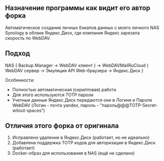 ## Назначение программы как видит его автор форка

Автоматическое создание личных бэкапов данных с моего личного NAS Synology в облаке Яндекс.Диск, где компания Яндекс зарезала скорость по WebDAV.

## Подход

NAS { Backup Manager -> WebDAV клиент } -> WebDAVMailRuCloud { WebDAV сервер -> Эмуляция API Web-браузера -> Яндекс.Диск }

Особенности:
- Полностью автоматическая (скриптовая) работа
- Для этого используются TOTP пароли
- Учетные данные Яндекс.Диск передаются они в Логине и Пароле WebDAV (Логин - почта yandex, пароль - "пароль@@@TOTP-Secret-witout-spaces")

## Отличия этого форка от оригинала

1. Исправлено удаление в Яндекс.Диск (работает, но не идеально)
2. Добавлена поддержка TOTP кодов для авторизации в Яндекс.Диск (работает)
3. Docker-образ для использования в NAS (ещё не сделано)
